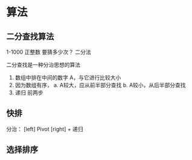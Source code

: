 # 算法

## 二分查找算法

1-1000 正整数 要猜多少次？ 二分法

二分查找是一种分治思想的算法
1. 数组中排在中间的数字 A，与它进行比较大小
2. 因为数组有序，
  a. A较大，应从前半部分查找
  b. A较小，从后半部分查找
3. 递归 前两步

## 快排

分治： [left] Pivot [right] + 递归

## 选择排序